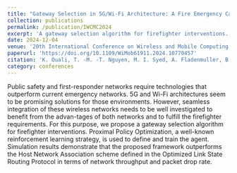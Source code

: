 ```yaml
---
title: "Gateway Selection in 5G/Wi-Fi Architecture: A Fire Emergency Case Study"
collection: publications
permalink: /publication/IWCMC2024
excerpt: 'A gateway selection algorithm for firefighter interventions.'
date: 2024-12-04
venue: '20th International Conference on Wireless and Mobile Computing, Networking and Communications (WiMob)'
paperurl: 'https://doi.org/10.1109/WiMob61911.2024.10770457'
citation: 'K. Ouali, T. -M. -T. Nguyen, M. I. Syed, A. Fladenmuller, B. Kervella and N. Peugnet, "Gateway Selection in 5G/Wi-Fi Architecture: A Fire Emergency Case Study," 2024 20th International Conference on Wireless and Mobile Computing, Networking and Communications (WiMob), Paris, France, 2024, pp. 520-525, doi: 10.1109/WiMob61911.2024.10770457.'
category: conferences
---
```


Public safety and first-responder networks require technologies that outperform current emergency networks. 5G and Wi-Fi architectures seem to be promising solutions for those environments. However, seamless integration of these wireless networks needs to be well investigated to benefit from the advan-tages of both networks and to fulfill the firefighter requirements. For this purpose, we propose a gateway selection algorithm for firefighter interventions. Proximal Policy Optimization, a well-known reinforcement learning strategy, is used to define and train the agent. Simulation results demonstrate that the proposed framework outperforms the Host Network Association scheme defined in the Optimized Link State Routing Protocol in terms of network throughput and packet drop rate.
